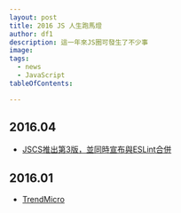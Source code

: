 ```yaml
---
layout: post
title: 2016 JS 人生跑馬燈
author: df1
description: 這一年來JS圈可發生了不少事
image:
tags:
  - news
  - JavaScript
tableOfContents:

---
```

## 2016.04
- [JSCS推出第3版，並同時宣布與ESLint合併](http://eslint.org/blog/2016/04/welcoming-jscs-to-eslint)

## 2016.01
- [TrendMicro](https://code.google.com/p/google-security-research/issues/detail?id=693)

